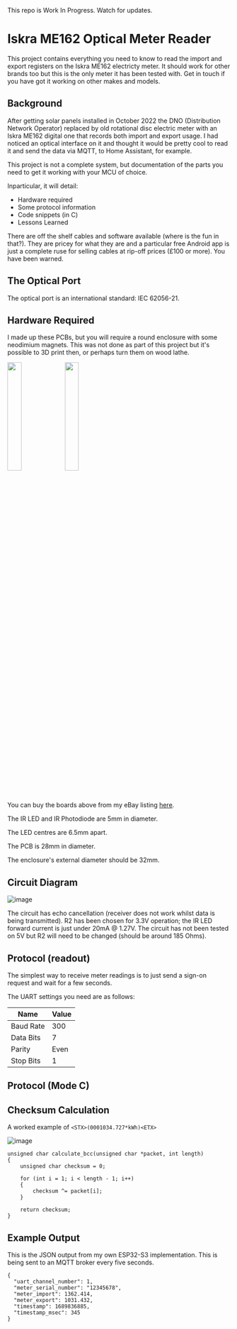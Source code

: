 This repo is Work In Progress.  Watch for updates.


# Iskra ME162 Optical Meter Reader

This project contains everything you need to know to read the import and export registers on the Iskra ME162 electricty meter.  It should work for other brands too but this is the only meter it has been tested with.  Get in touch if you have got it working on other makes and models.

## Background

After getting solar panels installed in October 2022 the DNO (Distribution Network Operator) replaced by old rotational disc electric meter with an Iskra ME162 digital one that records both import and export usage.  I had noticed an optical interface on it and thought it would be pretty cool to read it and send the data via MQTT, to Home Assistant, for example.

This project is not a complete system, but documentation of the parts you need to get it working with your MCU of choice.

Inparticular, it will detail:

- Hardware required
- Some protocol information
- Code snippets (in C)
- Lessons Learned

There are off the shelf cables and software available (where is the fun in that?).  They are pricey for what they are and a particular free Android app is just a complete ruse for selling cables at rip-off prices (£100 or more).   You have been warned.

## The Optical Port

The optical port is an international standard: IEC 62056-21.


## Hardware Required

I made up these PCBs, but you will require a round enclosure with some neodimium magnets.  This was not done as part of this project but it's possible to 3D print then, or perhaps turn them on wood lathe.

<img src="https://github.com/bretmac/halixon-iskra-me162-meter-reader/assets/44399243/a94541fe-627d-4af4-a6b4-9aaf8cf2de7b" width=25% height=25%>
<img src="https://github.com/bretmac/halixon-iskra-me162-meter-reader/assets/44399243/3c82cd81-d4f8-4d46-882d-2e1977566824" width=25% height=25%>

You can buy the boards above from my eBay listing [here](https://www.ebay.co.uk/itm/204371156344).

The IR LED and IR Photodiode are 5mm in diameter.

The LED centres are 6.5mm apart.

The PCB is 28mm in diameter.

The enclosure's external diameter should be 32mm.


## Circuit Diagram

![image](https://github.com/bretmac/halixon-iskra-me162-meter-reader/assets/44399243/c1cf090b-b5fe-4a04-be6e-29267755cb27)

The circuit has echo cancellation (receiver does not work whilst data is being transmitted).  R2 has been chosen for 3.3V operation; the IR LED forward current is just under 20mA @ 1.27V.  The circuit has not been tested on 5V but R2 will need to be changed (should be around 185 Ohms).


## Protocol (readout)

The simplest way to receive meter readings is to just send a sign-on request and wait for a few seconds.

The UART settings you need are as follows:

Name|Value
---|---
Baud Rate|300
Data Bits|7
Parity|Even
Stop Bits|1

## Protocol (Mode C)
## Checksum Calculation

A worked example of ```<STX>(0001034.727*kWh)<ETX>```

![image](https://github.com/bretmac/halixon-iskra-me162-meter-reader/assets/44399243/270ca708-8fb1-4f2d-b6e1-f14f42398400)

```
unsigned char calculate_bcc(unsigned char *packet, int length)
{
    unsigned char checksum = 0;

    for (int i = 1; i < length - 1; i++)
    {
        checksum ^= packet[i];
    }

    return checksum;
}
```

## Example Output

This is the JSON output from my own ESP32-S3 implementation.  This is being sent to an MQTT broker every five seconds.


```
{
  "uart_channel_number": 1,
  "meter_serial_number": "12345678",
  "meter_import": 1362.414,
  "meter_export": 1031.432,
  "timestamp": 1689836885,
  "timestamp_msec": 345
}
```
